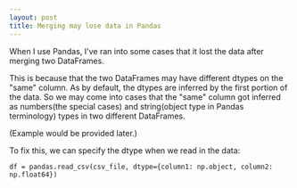 ```yaml
---
layout: post
title: Merging may lose data in Pandas
---
```


When I use Pandas, I've ran into some cases that it lost the data after merging two DataFrames.

This is because that the two DataFrames may have different dtypes on the "same" column. As by default, the dtypes are inferred by the first portion of the data. So we may come into cases that the "same" column got inferred as numbers(the special cases) and string(object type in Pandas terminology) types in two different DataFrames.

(Example would be provided later.)

To fix this, we can specify the dtype when we read in the data:

	df = pandas.read_csv(csv_file, dtype={column1: np.object, column2: np.float64})

